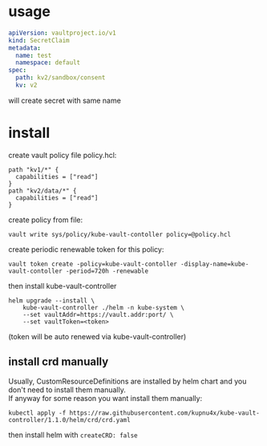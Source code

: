 # usage
```yaml
apiVersion: vaultproject.io/v1
kind: SecretClaim
metadata:
  name: test
  namespace: default
spec:
  path: kv2/sandbox/consent
  kv: v2
```
will create secret with same name

# install
create vault policy file policy.hcl:
```hcl
path "kv1/*" {
  capabilities = ["read"]
}
path "kv2/data/*" {
  capabilities = ["read"]
}
```
create policy from file:
```shell script
vault write sys/policy/kube-vault-contoller policy=@policy.hcl
```
create periodic renewable token for this policy:
```shell script
vault token create -policy=kube-vault-contoller -display-name=kube-vault-contoller -period=720h -renewable
```
then install kube-vault-controller
```shell script
helm upgrade --install \
    kube-vault-controller ./helm -n kube-system \
    --set vaultAddr=https://vault.addr:port/ \
    --set vaultToken=<token>
```
(token will be auto renewed via kube-vault-controller)

## install crd manually
Usually, CustomResourceDefinitions are installed by helm chart and you don't need to install them manually.  
If anyway for some reason you want install them manually:
```shell script
kubectl apply -f https://raw.githubusercontent.com/kupnu4x/kube-vault-controller/1.1.0/helm/crd/crd.yaml
```
then install helm with `createCRD: false`
